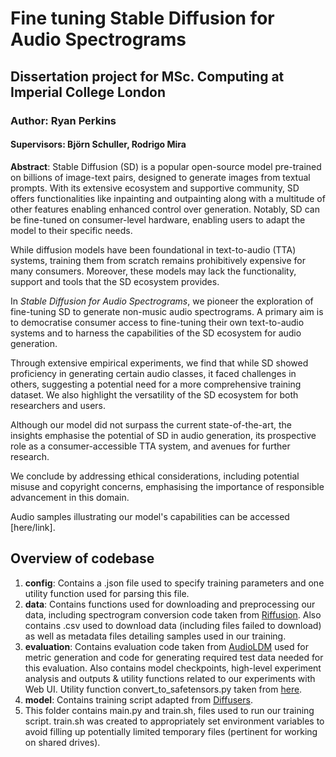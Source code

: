 # Fine tuning Stable Diffusion for Audio Spectrograms
## Dissertation project for MSc. Computing at Imperial College London

### Author: Ryan Perkins
#### Supervisors: Björn Schuller, Rodrigo Mira

**Abstract**: Stable Diffusion (SD) is a popular open-source model pre-trained on billions of image-text pairs, designed to generate images from textual prompts. With its extensive ecosystem and supportive community, SD offers functionalities like inpainting and outpainting along with a multitude of other features enabling enhanced control over generation. Notably, SD can be fine-tuned on consumer-level hardware, enabling users to adapt the model to their specific needs.

While diffusion models have been foundational in text-to-audio (TTA) systems, training them from scratch remains prohibitively expensive for many consumers. Moreover, these models may lack the functionality, support and tools that the SD ecosystem provides.

In *Stable Diffusion for Audio Spectrograms*, we pioneer the exploration of fine-tuning SD to generate non-music audio spectrograms. A primary aim is to democratise consumer access to fine-tuning their own text-to-audio systems and to harness the capabilities of the SD ecosystem for audio generation.

Through extensive empirical experiments, we find that while SD showed proficiency in generating certain audio classes, it faced challenges in others, suggesting a potential need for a more comprehensive training dataset. We also highlight the versatility of the SD ecosystem for both researchers and users.

Although our model did not surpass the current state-of-the-art, the insights emphasise the potential of SD in audio generation, its prospective role as a consumer-accessible TTA system, and avenues for further research.

We conclude by addressing ethical considerations, including potential misuse and copyright concerns, emphasising the importance of responsible advancement in this domain.

Audio samples illustrating our model's capabilities can be accessed [here/link].

## Overview of codebase
1. **config**: Contains a .json file used to specify training parameters and one utility function used for parsing this file.
2. **data**: Contains functions used for downloading and preprocessing our data, including spectrogram conversion code taken from [Riffusion](https://github.com/riffusion/riffusion). 
Also contains .csv used to download data (including files failed to download) as well as metadata files detailing samples used in our training.
3. **evaluation**: Contains evaluation code taken from [AudioLDM](https://github.com/haoheliu/audioldm_eval/tree/main/audioldm_eval) used for metric generation and code for generating required test data needed for this evaluation.
Also contains model checkpoints, high-level experiment analysis and outputs & utility functions related to our experiments with Web UI. 
Utility function convert_to_safetensors.py taken from [here](https://github.com/harrywang/finetune-sd/blob/main/convert-to-safetensors.py).
4. **model**: Contains training script adapted from [Diffusers](https://github.com/huggingface/diffusers/blob/main/examples/text_to_image/train_text_to_image_lora.py).
5. This folder contains main.py and train.sh, files used to run our training script. train.sh was created to appropriately set environment variables to avoid filling up potentially limited temporary files (pertinent for working on shared drives).